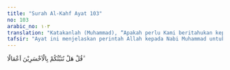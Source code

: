 ```yaml
---
title: "Surah Al-Kahf Ayat 103"
no: 103
arabic_no: ١٠٣
translation: "Katakanlah (Muhammad), “Apakah perlu Kami beritahukan kepadamu tentang orang yang paling rugi perbuatannya?”"
tafsir: "Ayat ini menjelaskan perintah Allah kepada Nabi Muhammad untuk mengatakan kepada orang-orang yang membantahnya di antara Ahliahli Kitab yaitu Yahudi dan Nasrani, \"Maukah kamu diberi tahu tentang orang-orang yang paling merugi perbuatannya yaitu orang-orang yang telah bersusah payah mengerjakan suatu perbuatan yang dengan perbuatan itu ia mengharap pahala dan karunia, tetapi yang mereka peroleh hanyalah malapetaka dan kebinasaan, seperti orang-orang yang telah membeli barang dengan mengharapkan keuntungan, tetapi yang diperolehnya hanyalah kerugian belaka."
---
```

قُلْ هَلْ نُنَبِّئُكُمْ بِالْاَخْسَرِيْنَ اَعْمَالًا ۗ